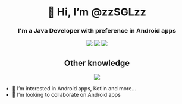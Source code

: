 <div id="header" align="center">
  <h1 align="center">👋 Hi, I’m @zzSGLzz</h1>
  <h3 align="center"> I'm a Java Developer with preference in Android apps</h3>
</div>


<div id="mainbadges" align="center">
  <img src="https://img.shields.io/badge/Java-ED8B00?style=for-the-badge&logo=openjdk&logoColor=white" >
  <img src="https://img.shields.io/badge/Android-3DDC84?style=for-the-badge&logo=android&logoColor=white">
  <img src="https://img.shields.io/badge/Google_Play-414141?style=for-the-badge&logo=google-play&logoColor=white" >
  
</div>
<div id="secondknowledge" align="center">
   <h2 align="center">Other knowledge</h2>
 
  <img src="https://img.shields.io/badge/MySQL-00000F?style=for-the-badge&logo=mysql&logoColor=white" >
</div>




- 👀 I’m interested in Android apps, Kotlin and more...
- 💞️ I’m looking to collaborate on Android apps


<!---
zzSGLzz/zzSGLzz is a ✨ special ✨ repository because its `README.md` (this file) appears on your GitHub profile.
You can click the Preview link to take a look at your changes.
--->
